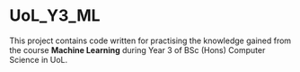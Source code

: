 # UoL_Y3_ML

This project contains code written for practising the knowledge gained from the course **Machine Learning** during Year 3 of BSc (Hons) Computer Science in UoL.